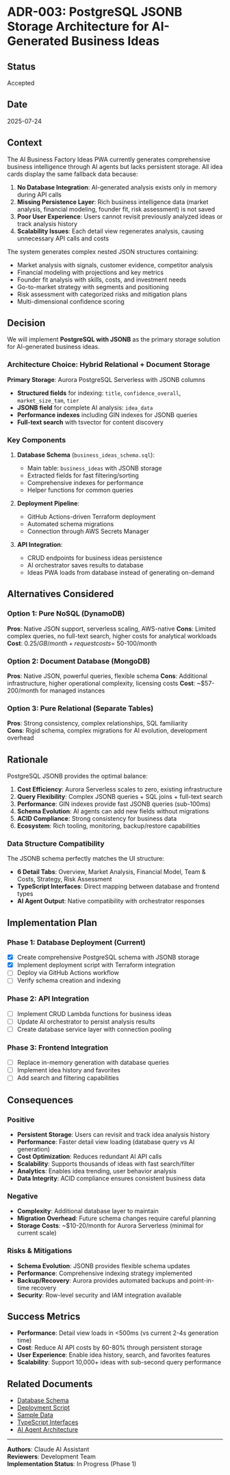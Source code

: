 # ADR-003: PostgreSQL JSONB Storage Architecture for AI-Generated Business Ideas

## Status
Accepted

## Date
2025-07-24

## Context

The AI Business Factory Ideas PWA currently generates comprehensive business intelligence through AI agents but lacks persistent storage. All idea cards display the same fallback data because:

1. **No Database Integration**: AI-generated analysis exists only in memory during API calls
2. **Missing Persistence Layer**: Rich business intelligence data (market analysis, financial modeling, founder fit, risk assessment) is not saved
3. **Poor User Experience**: Users cannot revisit previously analyzed ideas or track analysis history
4. **Scalability Issues**: Each detail view regenerates analysis, causing unnecessary API calls and costs

The system generates complex nested JSON structures containing:
- Market analysis with signals, customer evidence, competitor analysis
- Financial modeling with projections and key metrics  
- Founder fit analysis with skills, costs, and investment needs
- Go-to-market strategy with segments and positioning
- Risk assessment with categorized risks and mitigation plans
- Multi-dimensional confidence scoring

## Decision

We will implement **PostgreSQL with JSONB** as the primary storage solution for AI-generated business ideas.

### Architecture Choice: Hybrid Relational + Document Storage

**Primary Storage**: Aurora PostgreSQL Serverless with JSONB columns
- **Structured fields** for indexing: `title`, `confidence_overall`, `market_size_tam`, `tier`
- **JSONB field** for complete AI analysis: `idea_data`
- **Performance indexes** including GIN indexes for JSONB queries
- **Full-text search** with tsvector for content discovery

### Key Components

1. **Database Schema** (`business_ideas_schema.sql`):
   - Main table: `business_ideas` with JSONB storage
   - Extracted fields for fast filtering/sorting
   - Comprehensive indexes for performance
   - Helper functions for common queries

2. **Deployment Pipeline**:
   - GitHub Actions-driven Terraform deployment
   - Automated schema migrations
   - Connection through AWS Secrets Manager

3. **API Integration**:
   - CRUD endpoints for business ideas persistence
   - AI orchestrator saves results to database
   - Ideas PWA loads from database instead of generating on-demand

## Alternatives Considered

### Option 1: Pure NoSQL (DynamoDB)
**Pros**: Native JSON support, serverless scaling, AWS-native
**Cons**: Limited complex queries, no full-text search, higher costs for analytical workloads
**Cost**: $0.25/GB/month + request costs = ~$50-100/month

### Option 2: Document Database (MongoDB)
**Pros**: Native JSON, powerful queries, flexible schema
**Cons**: Additional infrastructure, higher operational complexity, licensing costs
**Cost**: ~$57-200/month for managed instances

### Option 3: Pure Relational (Separate Tables)
**Pros**: Strong consistency, complex relationships, SQL familiarity  
**Cons**: Rigid schema, complex migrations for AI evolution, development overhead

## Rationale

PostgreSQL JSONB provides the optimal balance:

1. **Cost Efficiency**: Aurora Serverless scales to zero, existing infrastructure
2. **Query Flexibility**: Complex JSONB queries + SQL joins + full-text search
3. **Performance**: GIN indexes provide fast JSONB queries (sub-100ms)
4. **Schema Evolution**: AI agents can add new fields without migrations
5. **ACID Compliance**: Strong consistency for business data
6. **Ecosystem**: Rich tooling, monitoring, backup/restore capabilities

### Data Structure Compatibility

The JSONB schema perfectly matches the UI structure:
- **6 Detail Tabs**: Overview, Market Analysis, Financial Model, Team & Costs, Strategy, Risk Assessment
- **TypeScript Interfaces**: Direct mapping between database and frontend types
- **AI Agent Output**: Native compatibility with orchestrator responses

## Implementation Plan

### Phase 1: Database Deployment (Current)
- [x] Create comprehensive PostgreSQL schema with JSONB storage
- [x] Implement deployment script with Terraform integration
- [ ] Deploy via GitHub Actions workflow
- [ ] Verify schema creation and indexing

### Phase 2: API Integration
- [ ] Implement CRUD Lambda functions for business ideas
- [ ] Update AI orchestrator to persist analysis results
- [ ] Create database service layer with connection pooling

### Phase 3: Frontend Integration  
- [ ] Replace in-memory generation with database queries
- [ ] Implement idea history and favorites
- [ ] Add search and filtering capabilities

## Consequences

### Positive
- **Persistent Storage**: Users can revisit and track idea analysis history
- **Performance**: Faster detail view loading (database query vs AI generation)
- **Cost Optimization**: Reduces redundant AI API calls
- **Scalability**: Supports thousands of ideas with fast search/filter
- **Analytics**: Enables idea trending, user behavior analysis
- **Data Integrity**: ACID compliance ensures consistent business data

### Negative
- **Complexity**: Additional database layer to maintain
- **Migration Overhead**: Future schema changes require careful planning
- **Storage Costs**: ~$10-20/month for Aurora Serverless (minimal for current scale)

### Risks & Mitigations
- **Schema Evolution**: JSONB provides flexible schema updates
- **Performance**: Comprehensive indexing strategy implemented
- **Backup/Recovery**: Aurora provides automated backups and point-in-time recovery
- **Security**: Row-level security and IAM integration available

## Success Metrics

- **Performance**: Detail view loads in <500ms (vs current 2-4s generation time)
- **Cost**: Reduce AI API costs by 60-80% through persistent storage
- **User Experience**: Enable idea history, search, and favorites features
- **Scalability**: Support 10,000+ ideas with sub-second query performance

## Related Documents

- [Database Schema](../infrastructure/database/schemas/business_ideas_schema.sql)
- [Deployment Script](../infrastructure/database/deploy-schema.sh)
- [Sample Data](../infrastructure/database/seed-sample-data.sql)
- [TypeScript Interfaces](../domains/idea-generation/apps/ideas-pwa/src/types/detailedIdea.ts)
- [AI Agent Architecture](./AI-AGENT-ARCHITECTURE.md)

---

**Authors**: Claude AI Assistant  
**Reviewers**: Development Team  
**Implementation Status**: In Progress (Phase 1)
